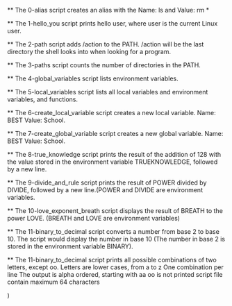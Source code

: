 ** The 0-alias script creates an alias with the Name: ls and Value: rm *

** The 1-hello_you script prints hello user, where user is the current Linux user.

** The 2-path script adds /action to the PATH. /action will be the last directory the shell looks into when looking for a program.

** The 3-paths script counts the number of directories in the PATH.

** The 4-global_variables script lists environment variables.

** The 5-local_variables script lists all local variables and environment variables, and functions.

** The 6-create_local_variable script creates a new local variable. Name: BEST  Value: School.

** The 7-create_global_variable script creates a new global variable. Name: BEST  Value: School.

** The 8-true_knowledge script prints the result of the addition of 128 with the value stored in the environment variable TRUEKNOWLEDGE, followed by a new line.

** The 9-divide_and_rule script prints the result of POWER divided by DIVIDE, followed by a new line.(POWER and DIVIDE are environment variables.

** The 10-love_exponent_breath script displays the result of BREATH to the power LOVE. (BREATH and LOVE are environment variables)

** The 11-binary_to_decimal script converts a number from base 2 to base 10. The script would display the number in base 10 (The number in base 2 is stored in the environment variable BINARY).

** The 11-binary_to_decimal script prints all possible combinations of two letters, except oo.
    Letters are lower cases, from a to z
    One combination per line
    The output is alpha ordered, starting with aa
    oo is not printed
    script file contain maximum 64 characters

)
